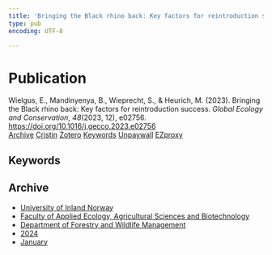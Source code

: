 ```yaml
---
title: 'Bringing the Black rhino back: Key factors for reintroduction success'
type: pub
encoding: UTF-8

---
```

<h1>Publication</h1>
<article id="csl-bib-container-IT86PGN5" class="csl-bib-container">
  <div class="csl-bib-body"> <div class="csl-entry">Wielgus, E., Mandinyenya, B., Wieprecht, S., &#38; Heurich, M. (2023). Bringing the Black rhino back: Key factors for reintroduction success. <i>Global Ecology and Conservation</i>, <i>48</i>(2023, 12), e02756. <a href="https://doi.org/10.1016/j.gecco.2023.e02756">https://doi.org/10.1016/j.gecco.2023.e02756</a></div> </div>
  <div class="csl-bib-buttons">
    <a href="#taxonomy-article-IT86PGN5" alt="archive" class="csl-bib-button">Archive</a>
    <a href="https://app.cristin.no/results/show.jsf?id=2220023" alt="Cristin" class="csl-bib-button">Cristin</a>
    <a href="http://zotero.org/groups/5881554/items/IT86PGN5" alt="Zotero" class="csl-bib-button">Zotero</a>
    <a href="#keywords-article-IT86PGN5" alt="keywords" class="csl-bib-button">Keywords</a>
    <a href="https://doi.org/10.1016/j.gecco.2023.e02756" alt="Unpaywall" class="csl-bib-button">Unpaywall</a>
    <a href="https://doi.org/10.1016/j.gecco.2023.e02756" alt="EZproxy" class="csl-bib-button">EZproxy</a>
  </div>
  <div id="csl-bib-meta-container-IT86PGN5"></div>
</article>
<div id="csl-bib-meta-IT86PGN5" class="csl-bib-meta">
  <article id="keywords-article-IT86PGN5" class="keywords-article">
    <h1>Keywords</h1>
    
  </article>
  <article id="taxonomy-article-IT86PGN5" class="taxonomy-article">
    <h1>Archive</h1>
    <ul>
      <li><a href="{{< params subfolder >}}en/archive/?key=3DCRN523">University of Inland Norway</a></li>
      <li><a href="{{< params subfolder >}}en/archive/?key=T77LXH6D">Faculty of Applied Ecology, Agricultural Sciences and Biotechnology</a></li>
      <li><a href="{{< params subfolder >}}en/archive/?key=7TRARPE3">Department of Forestry and Wildlife Management</a></li>
      <li><a href="{{< params subfolder >}}en/archive/?key=A4XX8HDP">2024</a></li>
      <li><a href="{{< params subfolder >}}en/archive/?key=GPHHIU95">January</a></li>
    </ul>
  </article>
</div>
